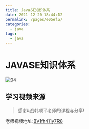 ```yaml
---
title: JavaSE知识体系
date: 2021-12-20 18:44:12
permalink: /pages/e05ef5/
categories:
  - java
tags:
  - java
---
```

# JAVASE知识体系

![04](https://jsd.cdn.zzko.cn/gh/xustudyxu/image-hosting@master/studynotes/java/images/11/04.png)

## 学习视频来源

> 感谢b战韩顺平老师的课程与分享!

老师视频地址:[BV1fh411y7R8](https://www.bilibili.com/video/BV1fh411y7R8/?spm_id_from=333.788.video.desc.click)



